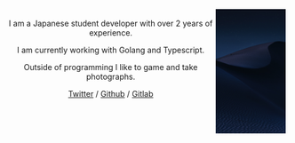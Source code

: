<div align="center">
<img src="daniel-olah-TYpX940GS_U-unsplash.jpg" width="25%" align="right" />
<br>
I am a Japanese student developer with over 2 years of experience.

I am currently working with Golang and Typescript.

Outside of programming I like to game and take photographs.

[Twitter](https://twitter.com/_pastc)
/
[Github](https://github.com/pastc)
/
[Gitlab](https://gitlab.com/paste)

</div>
